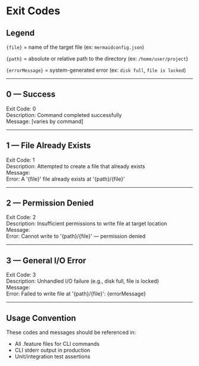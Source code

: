 # Exit Codes

## Legend

`{file}` = name of the target file (ex: `mermaidconfig.json`)

`{path}` = absolute or relative path to the directory (ex:  `/home/user/project`)

`{errorMessage}` = system-generated error (ex:  `disk full`, `file is locked`)

---

## 0 — Success

Exit Code: 0  
Description: Command completed successfully  
Message: [varies by command]

---

## 1 —  File Already Exists

Exit Code: 1  
Description: Attempted to create a file that already exists  
Message:  
Error: A '{file}' file already exists at '{path}/{file}'

---

## 2 —  Permission Denied

Exit Code: 2  
Description: Insufficient permissions to write file at target location  
Message:  
Error: Cannot write to '{path}/{file}' — permission denied

---

## 3 —  General I/O Error

Exit Code: 3  
Description: Unhandled I/O failure (e.g., disk full, file is locked)  
Message:  
Error: Failed to write file at '{path}/{file}': {errorMessage}

---

## Usage Convention

These codes and messages should be referenced in:

- All .feature files for CLI commands
- CLI stderr output in production
- Unit/integration test assertions
